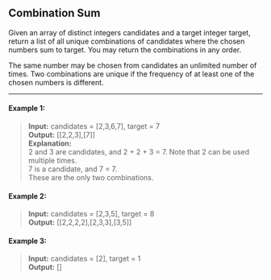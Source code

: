 ## Combination Sum

Given an array of distinct integers candidates and a target integer target, return a list of all unique combinations of candidates where the chosen numbers sum to target. You may return the combinations in any order.

The same number may be chosen from candidates an unlimited number of times. Two combinations are unique if the 
frequency of at least one of the chosen numbers is different.

---

#### Example 1:
> **Input:** candidates = [2,3,6,7], target = 7<br>
> **Output:** [[2,2,3],[7]]<br>
> **Explanation:**<br>
> 2 and 3 are candidates, and 2 + 2 + 3 = 7. Note that 2 can be used multiple times.<br>
> 7 is a candidate, and 7 = 7.<br>
> These are the only two combinations.

#### Example 2:
>  **Input:** candidates = [2,3,5], target = 8<br>
> **Output:** [[2,2,2,2],[2,3,3],[3,5]]

#### Example 3:
> **Input:** candidates = [2], target = 1<br>
> **Output:** []
